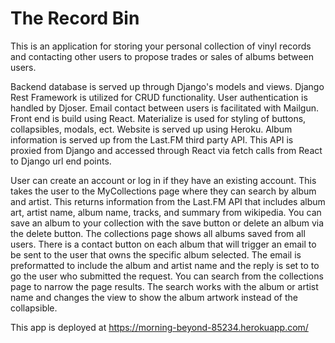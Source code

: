 # The Record Bin

This is an application for storing your personal collection of vinyl records and contacting other
users to propose trades or sales of albums between users.

Backend database is served up through Django's models and views. Django Rest Framework is utilized for CRUD functionality. User authentication is handled by Djoser. Email contact between users is facilitated with Mailgun. Front end is build using React. Materialize is used for styling of buttons, collapsibles, modals, ect. Website is served up using Heroku. Album information is served up from the Last.FM third party API. This API is proxied from Django and accessed through React via fetch calls from React to Django url end points.

User can create an account or log in if they have an existing account. This takes the user to the MyCollections page where they can search by album and artist. This returns information from the Last.FM API that includes album art, artist name, album name, tracks, and summary from wikipedia. You can save an album to your collection with the save button or delete an album via the delete button. The collections page shows all albums saved from all users. There is a contact button on each album that will trigger an email to be sent to the user that owns the specific album selected. The email is preformatted to include the album and artist name and the reply is set to to go the user who submitted the request. You can search from the collections page to narrow the page results. The search works with the album or artist name and changes the view to show the album artwork instead of the collapsible.

This app is deployed at https://morning-beyond-85234.herokuapp.com/
